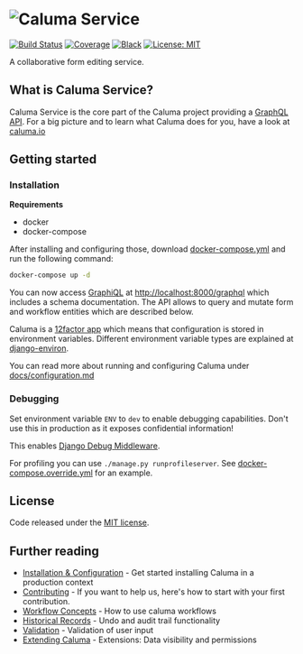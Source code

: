 # ![Caluma Service](https://user-images.githubusercontent.com/6150577/60805422-51b1bf80-a180-11e9-9ae5-c794249c7a98.png)

[![Build Status](https://travis-ci.com/projectcaluma/caluma.svg?branch=master)](https://travis-ci.com/projectcaluma/caluma)
[![Coverage](https://img.shields.io/badge/coverage-100%25-brightgreen.svg)](https://github.com/projectcaluma/caluma/blob/master/.coveragerc#L5)
[![Black](https://img.shields.io/badge/code%20style-black-000000.svg)](https://github.com/python/black)
[![License: MIT](https://img.shields.io/badge/License-MIT-blue.svg)](https://opensource.org/licenses/MIT)

A collaborative form editing service.

## What is Caluma Service?

Caluma Service is the core part of the Caluma project providing a
[GraphQL API](https://graphql.org/). For a big picture and to learn what Caluma
 does for you, have a look at [caluma.io](https://caluma.io)



## Getting started

### Installation

**Requirements**
* docker
* docker-compose

After installing and configuring those, download [docker-compose.yml](https://github.com/projectcaluma/caluma/blob/master/docker-compose.yml) and run the following command:


```bash
docker-compose up -d
```

You can now access [GraphiQL](https://github.com/graphql/graphiql) at
[http://localhost:8000/graphql](http://localhost:8000/graphql) which
includes a schema documentation. The API allows to query and mutate form
and workflow entities which are described below.

Caluma is a [12factor app](https://12factor.net/) which
means that configuration is stored in environment variables.
Different environment variable types are explained at
[django-environ](https://github.com/joke2k/django-environ#supported-types).

You can read more about running and configuring Caluma under
[docs/configuration.md](docs/configuration.md)

### Debugging

Set environment variable `ENV` to `dev` to enable debugging capabilities. Don't use this in production as it exposes confidential information!

This enables [Django Debug Middleware](https://docs.graphene-python.org/projects/django/en/latest/debug/).

For profiling you can use `./manage.py runprofileserver`. See [docker-compose.override.yml](docker-compose.override.yml) for
an example.


## License
Code released under the [MIT license](LICENSE).

## Further reading

* [Installation & Configuration](docs/configuration.md) - Get started installing
  Caluma in a production context
* [Contributing](CONTRIBUTING.md) - If you want to help us, here's
  how to start with your first contribution.
* [Workflow Concepts](docs/workflow-concepts.md) - How to use caluma workflows
* [Historical Records](docs/historical-records.md) - Undo and audit trail
  functionality
* [Validation](docs/validation.md) - Validation of user input
* [Extending Caluma](docs/extending.md) - Extensions: Data visibility and
  permissions

